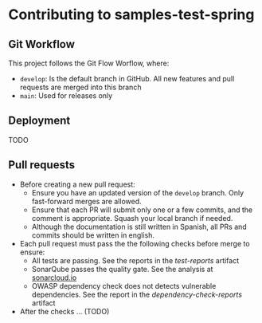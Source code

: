 # Contributing to samples-test-spring

## Git Workflow

This project follows the Git Flow Worflow, where:
- `develop`: Is the default branch in GitHub. All new features and pull requests are merged into this branch
- `main`: Used for releases only

## Deployment

TODO

## Pull requests

- Before creating a new pull request:
  - Ensure you have an updated version of the `develop` branch. Only fast-forward merges are allowed.
  - Ensure that each PR will submit only one or a few commits, and the comment is appropriate. Squash your local branch if needed.
  - Although the documentation is still written in Spanish, all PRs and commits should be written in english.
- Each pull request must pass the the following checks before merge to ensure:
  - All tests are passing. See the reports in the *test-reports* artifact
  - SonarQube passes the quality gate. See the analysis at [sonarcloud.io](https://sonarcloud.io/project/overview?id=my%3Asamples-test-spring)
  - OWASP dependency check does not detects vulnerable dependencies. See the report in the *dependency-check-reports* artifact
- After the checks ... (TODO)
